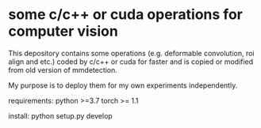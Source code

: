 # some c/c++ or cuda operations for computer vision
This depository contains some operations (e.g. deformable convolution, roi align and etc.) coded by c/c++ or cuda for faster and is copied or modified from old version of mmdetection.

My purpose is to deploy them for my own experiments independently.

requirements:
python >=3.7
torch >= 1.1

install:
python setup.py develop
